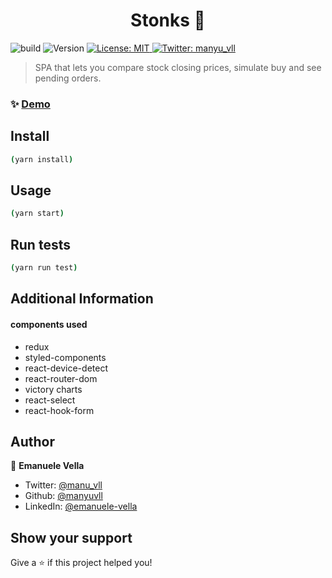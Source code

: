 <h1 align="center">Stonks 👋</h1>
<p>
  <img alt="build" src="https://github.com/manyuvll/stonks/actions/workflows/build-deploy.yml/badge.svg" />
  <img alt="Version" src="https://img.shields.io/badge/version-0.1.0-blue.svg?cacheSeconds=2592000" />
  <a href="#" target="_blank">
    <img alt="License: MIT" src="https://img.shields.io/badge/License-MIT-yellow.svg" />
  </a>
  <a href="https://twitter.com/manyu_vll" target="_blank">
    <img alt="Twitter: manyu_vll" src="https://img.shields.io/twitter/follow/manyu_vll.svg?style=social" />
  </a>
</p>

> SPA that lets you compare stock closing prices, simulate buy and see pending orders.

### ✨ [Demo](https://manyuvll.github.io/stonks)

## Install

```sh
(yarn install)
```

## Usage

```sh
(yarn start)
```

## Run tests

```sh
(yarn run test)
```

## Additional Information

#### components used

- redux
- styled-components
- react-device-detect
- react-router-dom
- victory charts
- react-select
- react-hook-form

## Author

👤 **Emanuele Vella**

- Twitter: [@manu_vll](https://twitter.com/manyu_vll)
- Github: [@manyuvll](https://github.com/manyuvll)
- LinkedIn: [@emanuele-vella](https://linkedin.com/in/emanuele-vella)

## Show your support

Give a ⭐️ if this project helped you!
